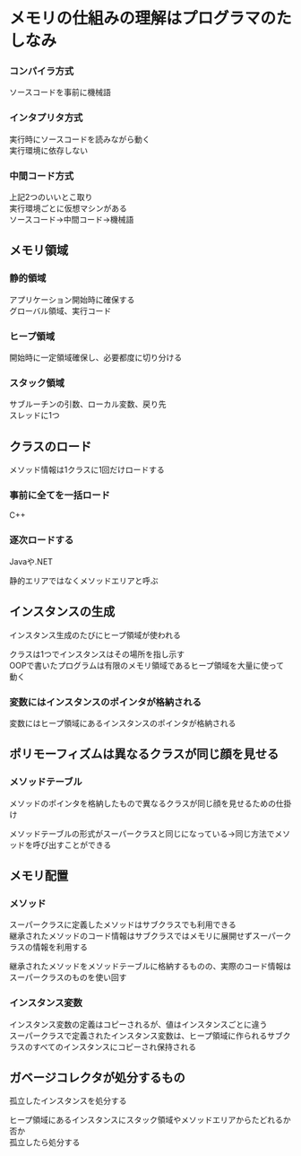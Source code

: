# メモリの仕組みの理解はプログラマのたしなみ

### コンパイラ方式
ソースコードを事前に機械語

### インタプリタ方式
実行時にソースコードを読みながら動く  
実行環境に依存しない

### 中間コード方式
上記2つのいいとこ取り  
実行環境ごとに仮想マシンがある  
ソースコード→中間コード→機械語

## メモリ領域

### 静的領域
アプリケーション開始時に確保する  
グローバル領域、実行コード

### ヒープ領域
開始時に一定領域確保し、必要都度に切り分ける

### スタック領域
サブルーチンの引数、ローカル変数、戻り先  
スレッドに1つ

## クラスのロード
メソッド情報は1クラスに1回だけロードする
### 事前に全てを一括ロード
C++

### 逐次ロードする
Javaや.NET

静的エリアではなくメソッドエリアと呼ぶ

## インスタンスの生成
インスタンス生成のたびにヒープ領域が使われる

クラスは1つでインスタンスはその場所を指し示す  
OOPで書いたプログラムは有限のメモリ領域であるヒープ領域を大量に使って動く

### 変数にはインスタンスのポインタが格納される
変数にはヒープ領域にあるインスタンスのポインタが格納される

## ポリモーフィズムは異なるクラスが同じ顔を見せる
### メソッドテーブル
メソッドのポインタを格納したもので異なるクラスが同じ顔を見せるための仕掛け

メソッドテーブルの形式がスーパークラスと同じになっている→同じ方法でメソッドを呼び出すことができる

## メモリ配置
### メソッド
スーパークラスに定義したメソッドはサブクラスでも利用できる  
継承されたメソッドのコード情報はサブクラスではメモリに展開せずスーパークラスの情報を利用する

継承されたメソッドをメソッドテーブルに格納するものの、実際のコード情報はスーパークラスのものを使い回す

### インスタンス変数
インスタンス変数の定義はコピーされるが、値はインスタンスごとに違う  
スーパークラスで定義されたインスタンス変数は、ヒープ領域に作られるサブクラスのすべてのインスタンスにコピーされ保持される

## ガベージコレクタが処分するもの
孤立したインスタンスを処分する

ヒープ領域にあるインスタンスにスタック領域やメソッドエリアからたどれるか否か  
孤立したら処分する


